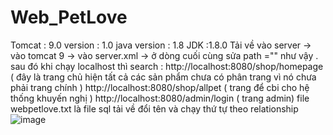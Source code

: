 # Web_PetLove
Tomcat : 9.0
version : 1.0
java version : 1.8
JDK :1.8.0
Tải về vào server -> vào tomcat 9 -> vào server.xml -> ở dòng cuối cùng
<Context docBase="webPetLove" path="" reloadable="true" source="org.eclipse.jst.jee.server:webPetLove"/><Context docBase="MovieRecommender" path="/MovieRecommender" reloadable="true" source="org.eclipse.jst.jee.server:MovieRecommender"/></Host>
sửa path ="" như vậy .
sau đó khi chạy localhost thì search : http://localhost:8080/shop/homepage  ( đây là trang chủ hiện tất cả các sản phẩm chưa có phân trang vì nó chưa phải trang chính )
http://localhost:8080/shop/allpet ( trang để cbi cho hệ thống khuyến nghị )
http://localhost:8080/admin/login ( trang admin) 
 file webpetlove.txt là file sql tải về đổi tên và chạy thứ tự theo relationship 
 ![image](https://user-images.githubusercontent.com/65330451/143565579-994db2fc-fb0a-47e0-8359-83c290d2df55.png)

